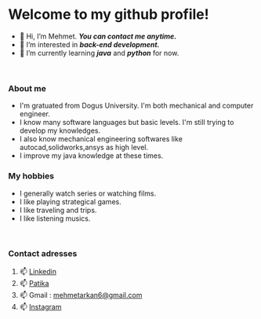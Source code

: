 # Welcome to my github profile!
- 👋 Hi, I’m Mehmet. ***You can contact me anytime.*** 
- 👀 I’m interested in ***back-end development.***
- 🌱 I’m currently learning ***java*** and ***python*** for now.
<br>


### About me
  
- I'm gratuated from Dogus University. I'm both mechanical and computer engineer. 
- I know many software languages but basic levels. I'm still trying to develop my knowledges.
- I also know mechanical engineering softwares like autocad,solidworks,ansys as high level.
- I improve my java knowledge at these times.
  <br>
  
### My hobbies
  - I generally watch series or watching films.
  - I like playing strategical games.
  - I like traveling and trips.
  - I like listening musics.
  <br>
  
### Contact adresses
1) 📫 [Linkedin](https://www.linkedin.com/in/mehmet-ar%C4%B1kan-861a44149)
2) 📫 [Patika](https://app.patika.dev/mehmetarikannn)
3) 📫  Gmail : mehmetarkan6@gmail.com
4) 📫 [Instagram](https://www.instagram.com/mehmetariikkan/)

 

